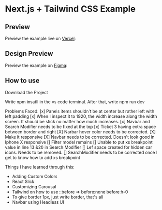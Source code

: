 # Next.js + Tailwind CSS Example

## Preview

Preview the example live on [Vercel](https://share-trip-bus-info.vercel.app/):

## Design Preview

Preview the example on [Figma](<https://www.figma.com/file/N5c8NTiBf14GzHIQ6MAzED/Bus-UI-Test-for-Candidates-(Copy)?node-id=0%3A1>):

## How to use

Download the Project

Write npm insatll in the vs code terminal. After that, write npm run dev

Problems Faced:
[x] Panels items shouldn't be at center but rather left with left padding
[x] When I inspect it to 1920, the width increase along the width screen. It should be stick no matter how much increases.
[x] Navbar and Search Modifier needs to be fixed at the top
[x] Ticket 3 having extra space between border and right
[X] Narbar hover color needs to be corrected.
[X] Make it responsive
[X] Navbar needs to be corrected. Doesn't look good in Iphone X responsive
[] Filter model remains
[] Unable to put xs breakpoint value in line 13 &20 in Search Modifier
[] Lef space created for hidden car icons. Needs to be removed.
[] SearchModifier needs to be corrected once I get to know how to add xs breakpoint

Things I have learned through this:

- Adding Custom Colors
- React Slick
- Customizing Carousal
- Tailwind on how to use ::before => before:none before:h-0
- To give border 1px, just write border, that's all
- Navbar using Headless UI

<!-- npm uninstalled: -->
  <!-- npm i @material-ui/icons -->
  <!-- npm i @material-ui/core -->
<!-- npm install react-slick -->
<!-- npm install slick-carousal -->
